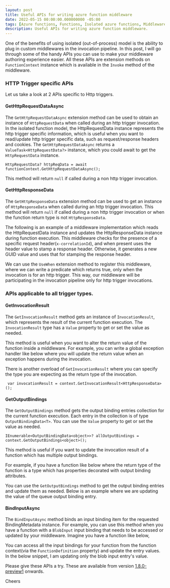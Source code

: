 ```yaml
---
layout: post
title: Useful APIs for writing azure function middleware
date: 2022-05-15 00:00:00.000000000 -05:00
tags: [Azure functions, Functions, Isolated azure functions, Middleware, Functions middleware, IFunctionsWorkerMiddleware, GetHttpRequestDataAsync, GetInvocationResult, GetHttpResponseData]
description: Useful APIs for writing azure function middleware.
---
```


One of the benefits of using isolated (out-of-process) model is the ability to plug in custom middlewares in the invocation pipeline. In this post, I will go through some of the handy APIs you can use to make your middleware authoring experience easier. All these APIs are extension methods on `FunctionContext` instance which is available in the `Invoke` method of the middleware. 



### HTTP Trigger specific APIs

Let us take a look at 2 APIs specific to Http triggers.

#### GetHttpRequestDataAsync

The `GetHttpRequestDataAsync` extension method can be used to obtain an instance of `HttpRequestData` when called during an http trigger invocation. In the isolated function model, the HttpRequestData instance represents the http trigger specific information, which is useful when you want to read/update http trigger specific data, such as request/response headers and cookies. The `GetHttpRequestDataAsync` returns a `ValueTask<HttpRequestData?>` instance, which you could await to get the `HttpRequestData` instance.

````
HttpRequestData? httpReqData = await functionContext.GetHttpRequestDataAsync();
````

This method will return `null` if called during a non http trigger invocation.

#### GetHttpResponseData
The `GetHttpResponseData` extension method can be used to get an instance of `HttpResponseData`  when called during an http trigger invocation. This method will return `null` if called during a non http trigger invocation or when the function return type is not `HttpResponseData`.

The following is an example of a middleware implementation which reads the HttpRequestData instance and updates the HttpResponseData instance during function execution. This middleware checks for the presence of a specific request header(`x-correlationId`), and when present uses the header value to stamp a response header. Otherwise, it generates a new GUID value and uses that for stamping the response header.

<script src="https://gist.github.com/kshyju/8b9c4a611f773369f14f40578dd74892.js?file=StampHttpHeaderMiddleware.cs"></script>

We can use the `UseWhen` extension method to register this middleware, where we can write a predicate which returns true, only when the invocation is for an http trigger. This way, our middleware will be participating in the invocation pipeline only for http trigger invocations. 

<script src="https://gist.github.com/kshyju/8b9c4a611f773369f14f40578dd74892.js?file=UseWhenExtensionUse.cs"></script>

### APIs applicable to all trigger types.

#### GetInvocationResult
The `GetInvocationResult` method gets an instance of `InvocationResult`, which represents the result of the current function execution. The `InvocationResult` type has a `Value` property to get or set the value as needed.

This method is useful when you want to alter the return value of the function inside a middleware. For example, you can write a global exception handler like below where you will update the return value when an exception happens during the invocation.

<script src="https://gist.github.com/kshyju/8b9c4a611f773369f14f40578dd74892.js?file=ExceptionHandlingMiddleware.cs"></script>

There is another overload of `GetInvocationResult` where you can specify the type you are expecting as the return type of the invocation.

````
 var invocationResult = context.GetInvocationResult<HttpResponseData>();
````

#### GetOutputBindings
The `GetOutputBindings` method gets the output binding entries collection for the current function execution. Each entry in the collection is of type `OutputBindingData<T>`. You can use the `Value` property to get or set the value as needed.

````
IEnumerable<OutputBindingData<object>>? allOutputBindings = context.GetOutputBindings<object>();
````

This method is useful if you want to update the invocation result of a function which has multiple output bindings.

For example, if you have a function like below where the return type of the function is a type which has properties decorated with output binding attributes.

<script src="https://gist.github.com/kshyju/8b9c4a611f773369f14f40578dd74892.js?file=HttpTriggerWithMultipleOutputBindings.cs"></script>


You can use the `GetOutputBindings` method to get the output binding entries and update them as needed. Below is an example where we are updating the value of the queue output binding entry.

<script src="https://gist.github.com/kshyju/8b9c4a611f773369f14f40578dd74892.js?file=GetOutputBindingsToUpdateValue.cs"></script>

#### BindInputAsync
The `BindInputAsync` method binds an input binding item for the requested BindingMetadata instance. For example, you can use this method when you have a function with a `BlobInput` input binding that needs to be accessed or updated by your middleware. Imagine you have a function like below,

<script src="https://gist.github.com/kshyju/8b9c4a611f773369f14f40578dd74892.js?file=HttpTriggerWithBlobInputFunction.cs"></script>


You can access all the input bindings for your function from the function context(via the `FunctionDefinition` property) and update the entry values. In the below snippet, I am updating only the blob input entry's value.


<script src="https://gist.github.com/kshyju/8b9c4a611f773369f14f40578dd74892.js?file=UpdateBlobInputBindingEntryValue.cs"></script>

Please give these APIs a try. These are available from version [1.8.0-preview1](https://www.nuget.org/packages/Microsoft.Azure.Functions.Worker/1.8.0-preview1) onwards. 


Cheers


